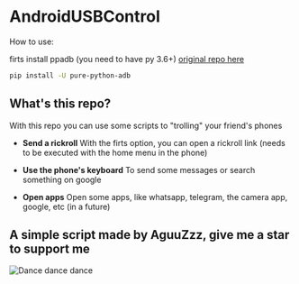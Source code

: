 # AndroidUSBControl 

How to use:

firts install ppadb (you need to have py 3.6+)
[original repo here](https://github.com/Swind/pure-python-adb)
```bash
pip install -U pure-python-adb
```

## What's this repo?

With this repo you can use some scripts to "trolling" your friend's phones

- **Send a rickroll** With the firts option, you can open a rickroll link (needs to be executed with the home menu in the phone)

- **Use the phone's keyboard** To send some messages or search something on google

- **Open apps** Open some apps, like whatsapp, telegram, the camera app, google, etc (in a future)

## A simple script made by AguuZzz, give me a star to support me
![Dance dance dance](https://media.tenor.com/p_4UALhVSkIAAAAd/pk-xd.gif)
